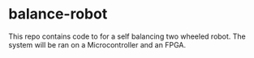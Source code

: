 # balance-robot

This repo contains code to for a self balancing two wheeled robot. The system will be ran on a Microcontroller and an FPGA.
